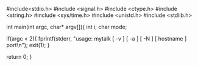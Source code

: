 #include<stdio.h>
#include <signal.h>
#include <ctype.h>
#include <string.h>
#include <sys/time.h>
#include <unistd.h>
#include <stdlib.h>


int main(int argc, char* argv[]){
   int i;
   char mode;

   if(argc < 2){
      fprintf(stderr, "usage: mytalk [ -v ] [ -a ] [ -N ] [ hostname ] port\n");
      exit(1);
   }
   
   return 0;
}
